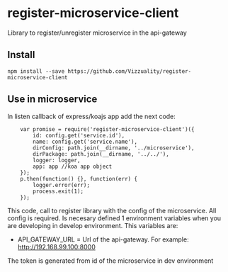 # register-microservice-client
Library to register/unregister microservice in the api-gateway

## Install
````
npm install --save https://github.com/Vizzuality/register-microservice-client
````

## Use in microservice
In listen callback of express/koajs app add the next code:
````
    var promise = require('register-microservice-client')({
        id: config.get('service.id'),
        name: config.get('service.name'),
        dirConfig: path.join(__dirname, '../microservice'),
        dirPackage: path.join(__dirname, '../../'),
        logger: logger,
        app: app //koa app object
    });
    p.then(function() {}, function(err) {
        logger.error(err);
        process.exit(1);
    });
````

This code, call to register library with the config of the microservice. All config is required. Is necesary defined 1 environment variables when you are developing in develop environment. This variables are:

*  API_GATEWAY_URL =  Url of the api-gateway. For example: http://192.168.99.100:8000

The token is generated from id of the microservice in dev environment
